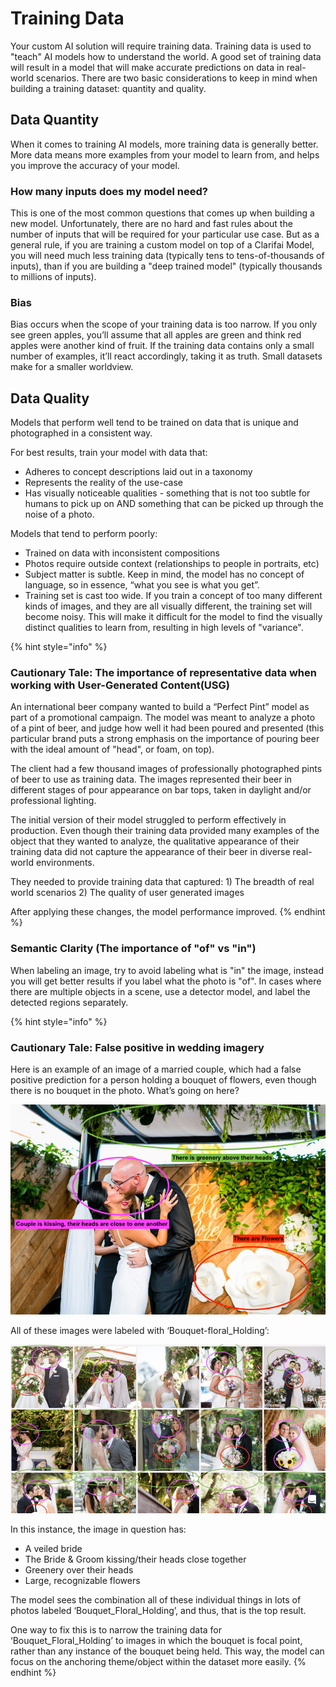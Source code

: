 # Training Data

Your custom AI solution will require training data. Training data is used to "teach" AI models how to understand the world. A good set of training data will result in a model that will make accurate predictions on data in real-world scenarios. There are two basic considerations to keep in mind when building a training dataset: quantity and quality.

## Data Quantity

When it comes to training AI models, more training data is generally better. More data means more examples from your model to learn from, and helps you improve the accuracy of your model.

### How many inputs does my model need?

This is one of the most common questions that comes up when building a new model. Unfortunately, there are no hard and fast rules about the number of inputs that will be required for your particular use case. But as a general rule, if you are training a custom model on top of a Clarifai Model, you will need much less training data \(typically tens to tens-of-thousands of inputs\), than if you are building a "deep trained model" \(typically thousands to millions of inputs\).

### Bias

Bias occurs when the scope of your training data is too narrow. If you only see green apples, you’ll assume that all apples are green and think red apples were another kind of fruit. If the training data contains only a small number of examples, it’ll react accordingly, taking it as truth. Small datasets make for a smaller worldview.

## Data Quality

Models that perform well tend to be trained on data that is unique and photographed in a consistent way.

For best results, train your model with data that:

* Adheres to concept descriptions laid out in a taxonomy
* Represents the reality of the use-case
* Has visually noticeable qualities - something that is not too subtle for humans to pick up on AND something that can be picked up through the noise of a photo.

Models that tend to perform poorly:

* Trained on data with inconsistent compositions
* Photos require outside context \(relationships to people in portraits, etc\)
* Subject matter is subtle. Keep in mind, the model has no concept of language, so in essence, “what you see is what you get”.
* Training set is cast too wide. If you train a concept of too many different kinds of images, and they are all visually different, the training set will become noisy. This will make it difficult for the model to find the visually distinct qualities to learn from, resulting in high levels of "variance".

{% hint style="info" %}
### Cautionary Tale: The importance of representative data when working with User-Generated Content\(USG\)

An international beer company wanted to build a “Perfect Pint” model as part of a promotional campaign. The model was meant to analyze a photo of a pint of beer, and judge how well it had been poured and presented \(this particular brand puts a strong emphasis on the importance of pouring beer with the ideal amount of "head", or foam, on top\).

The client had a few thousand images of professionally photographed pints of beer to use as training data. The images represented their beer in different stages of pour appearance on bar tops, taken in daylight and/or professional lighting.

The initial version of their model struggled to perform effectively in production. Even though their training data provided many examples of the object that they wanted to analyze, the qualitative appearance of their training data did not capture the appearance of their beer in diverse real-world environments.

They needed to provide training data that captured: 1\) The breadth of real world scenarios 2\) The quality of user generated images

After applying these changes, the model performance improved.
{% endhint %}

### Semantic Clarity \(The importance of "of" vs "in"\)

When labeling an image, try to avoid labeling what is "in" the image, instead you will get better results if you label what the photo is "of". In cases where there are multiple objects in a scene, use a detector model, and label the detected regions separately.

{% hint style="info" %}
### Cautionary Tale: False positive in wedding imagery

Here is an example of an image of a married couple, which had a false positive prediction for a person holding a bouquet of flowers, even though there is no bouquet in the photo. What’s going on here?

![](../../.gitbook/assets/false_positive%20%289%29%20%2810%29%20%287%29%20%281%29%20%2810%29.png)

All of these images were labeled with ‘Bouquet-floral\_Holding’:

![](../../.gitbook/assets/bouquet.png)

In this instance, the image in question has:

* A veiled bride
* The Bride & Groom kissing/their heads close together
* Greenery over their heads
* Large, recognizable flowers

The model sees the combination all of these individual things in lots of photos labeled ‘Bouquet\_Floral\_Holding’, and thus, that is the top result.

One way to fix this is to narrow the training data for ‘Bouquet\_Floral\_Holding’ to images in which the bouquet is focal point, rather than any instance of the bouquet being held. This way, the model can focus on the anchoring theme/object within the dataset more easily.
{% endhint %}

